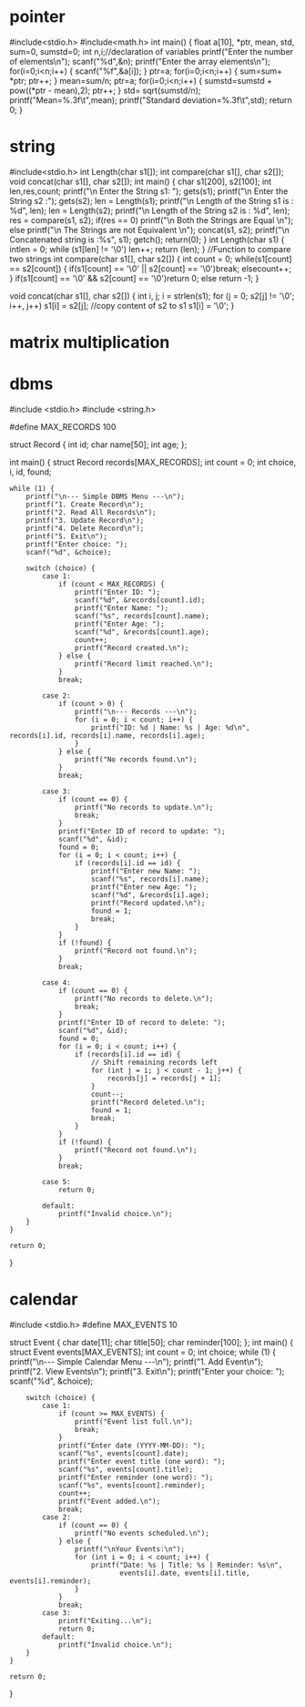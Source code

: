 # pointer 

#include<stdio.h>
#include<math.h>
int main()
{
float a[10], *ptr, mean, std, sum=0, sumstd=0;
int n,i;//declaration of variables
printf("Enter the number of elements\n");
scanf("%d",&n);
printf("Enter the array elements\n");
for(i=0;i<n;i++)
{
scanf("%f",&a[i]);
}
ptr=a;
for(i=0;i<n;i++)
{
sum=sum+ *ptr;
ptr++;
}
mean=sum/n;
ptr=a;
for(i=0;i<n;i++)
{
sumstd=sumstd + pow((*ptr - mean),2); ptr++;
}
std= sqrt(sumstd/n);
printf("Mean=%.3f\t",mean);
printf("Standard deviation=%.3f\t",std);
return 0;
}



# string


#include<stdio.h>
int Length(char s1[]);
int compare(char s1[], char s2[]);
void concat(char s1[], char s2[]);
int main()
{
char s1[200], s2[100];
int len,res,count;
printf("\n Enter the String s1: ");
gets(s1);
printf("\n Enter the String s2 :");
gets(s2);
len = Length(s1);
printf("\n Length of the String s1 is : %d", len);
len = Length(s2);
printf("\n Length of the String s2 is : %d", len);
res = compare(s1, s2);
if(res == 0)
printf("\n Both the Strings are Equal \n");
else
printf("\n The Strings are not Equivalent \n");
concat(s1, s2);
printf("\n Concatenated string is :%s", s1);
getch();
return(0);
}
int Length(char s1)
{
intlen = 0;
while (s1[len] != '\0') 
len++;
return (len);
}
//Function to compare two strings
int compare(char s1[], char s2[])
{
int count = 0;
while(s1[count] == s2[count])
{
if(s1[count] == '\0' || s2[count] == '\0')break;
elsecount++;
}
if(s1[count] == '\0' && s2[count] == '\0')return 0;
else return -1;
}

void concat(char s1[], char s2[])
{
int i, j;
i = strlen(s1);
for (j = 0; s2[j] != '\0'; i++, j++) s1[i]
= s2[j]; //copy content of s2 to s1
s1[i] = '\0'; 
}



# matrix multiplication


# dbms

#include <stdio.h>
#include <string.h>

#define MAX_RECORDS 100


struct Record {
    int id;
    char name[50];
    int age;
};

int main() {
    struct Record records[MAX_RECORDS];
    int count = 0; 
    int choice, i, id, found;

    while (1) {
        printf("\n--- Simple DBMS Menu ---\n");
        printf("1. Create Record\n");
        printf("2. Read All Records\n");
        printf("3. Update Record\n");
        printf("4. Delete Record\n");
        printf("5. Exit\n");
        printf("Enter choice: ");
        scanf("%d", &choice);

        switch (choice) {
            case 1:
                if (count < MAX_RECORDS) {
                    printf("Enter ID: ");
                    scanf("%d", &records[count].id);
                    printf("Enter Name: ");
                    scanf("%s", records[count].name);
                    printf("Enter Age: ");
                    scanf("%d", &records[count].age);
                    count++;
                    printf("Record created.\n");
                } else {
                    printf("Record limit reached.\n");
                }
                break;

            case 2:
                if (count > 0) {
                    printf("\n--- Records ---\n");
                    for (i = 0; i < count; i++) {
                        printf("ID: %d | Name: %s | Age: %d\n", records[i].id, records[i].name, records[i].age);
                    }
                } else {
                    printf("No records found.\n");
                }
                break;

            case 3:
                if (count == 0) {
                    printf("No records to update.\n");
                    break;
                }
                printf("Enter ID of record to update: ");
                scanf("%d", &id);
                found = 0;
                for (i = 0; i < count; i++) {
                    if (records[i].id == id) {
                        printf("Enter new Name: ");
                        scanf("%s", records[i].name);
                        printf("Enter new Age: ");
                        scanf("%d", &records[i].age);
                        printf("Record updated.\n");
                        found = 1;
                        break;
                    }
                }
                if (!found) {
                    printf("Record not found.\n");
                }
                break;

            case 4:
                if (count == 0) {
                    printf("No records to delete.\n");
                    break;
                }
                printf("Enter ID of record to delete: ");
                scanf("%d", &id);
                found = 0;
                for (i = 0; i < count; i++) {
                    if (records[i].id == id) {
                        // Shift remaining records left
                        for (int j = i; j < count - 1; j++) {
                            records[j] = records[j + 1];
                        }
                        count--;
                        printf("Record deleted.\n");
                        found = 1;
                        break;
                    }
                }
                if (!found) {
                    printf("Record not found.\n");
                }
                break;

            case 5:
                return 0;

            default:
                printf("Invalid choice.\n");
        }
    }

    return 0;
}


# calendar


#include <stdio.h>
#define MAX_EVENTS 10

struct Event {
    char date[11];
    char title[50];
    char reminder[100];
};
int main() {
    struct Event events[MAX_EVENTS];
    int count = 0;
    int choice;
    while (1) {
        printf("\n--- Simple Calendar Menu ---\n");
        printf("1. Add Event\n");
        printf("2. View Events\n");
        printf("3. Exit\n");
        printf("Enter your choice: ");
        scanf("%d", &choice);

        switch (choice) {
            case 1:
                if (count >= MAX_EVENTS) {
                    printf("Event list full.\n");
                    break;
                }
                printf("Enter date (YYYY-MM-DD): ");
                scanf("%s", events[count].date);
                printf("Enter event title (one word): ");
                scanf("%s", events[count].title);
                printf("Enter reminder (one word): ");
                scanf("%s", events[count].reminder);
                count++;
                printf("Event added.\n");
                break;
            case 2:
                if (count == 0) {
                    printf("No events scheduled.\n");
                } else {
                    printf("\nYour Events:\n");
                    for (int i = 0; i < count; i++) {
                        printf("Date: %s | Title: %s | Reminder: %s\n",
                               events[i].date, events[i].title, events[i].reminder);
                    }
                }
                break;
            case 3:
                printf("Exiting...\n");
                return 0;
            default:
                printf("Invalid choice.\n");
        }
    }

    return 0;
}
